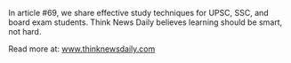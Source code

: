 In article #69, we share effective study techniques for UPSC, SSC, and board exam students. Think News Daily believes learning should be smart, not hard.

Read more at: www.thinknewsdaily.com